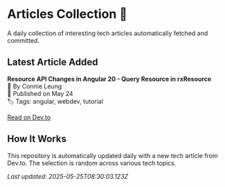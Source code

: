 # Articles Collection 📗

A daily collection of interesting tech articles automatically fetched and committed.

## Latest Article Added

**Resource API Changes in Angular 20 - Query Resource in rxResource**  
👤 By Connie Leung  
📅 Published on May 24  
🏷 Tags: angular, webdev, tutorial  

[Read on Dev.to](https://dev.to/railsstudent/-resource-api-changes-in-angular-20-query-resource-in-rxresource-2o8m)

## How It Works

This repository is automatically updated daily with a new tech article from Dev.to. The selection is random across various tech topics.

_Last updated: 2025-05-25T08:30:03.123Z_
